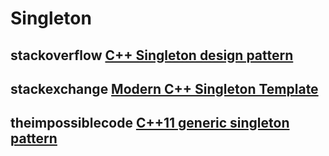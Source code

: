 # Singleton



## stackoverflow [C++ Singleton design pattern](https://stackoverflow.com/questions/1008019/c-singleton-design-pattern)



## stackexchange [Modern C++ Singleton Template](https://codereview.stackexchange.com/questions/173929/modern-c-singleton-template)



## theimpossiblecode [C++11 generic singleton pattern](https://www.theimpossiblecode.com/blog/c11-generic-singleton-pattern/)

